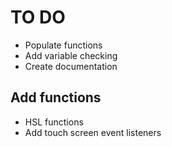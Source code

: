 # TO DO

- Populate functions
- Add variable checking
- Create documentation

## Add functions

- HSL functions
- Add touch screen event listeners